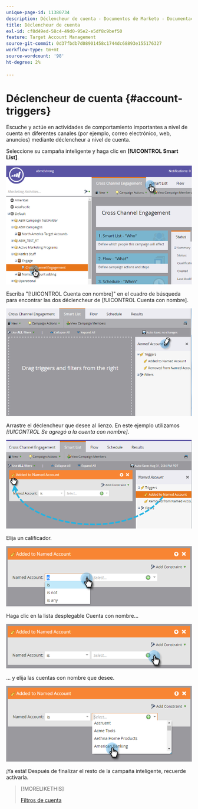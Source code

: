 ```yaml
---
unique-page-id: 11380734
description: Déclencheur de cuenta - Documentos de Marketo - Documentación del producto
title: Déclencheur de cuenta
exl-id: cf8d49ed-58c4-49d0-95e2-e5df8c9bef50
feature: Target Account Management
source-git-commit: 0d37fbdb7d08901458c1744dc68893e155176327
workflow-type: tm+mt
source-wordcount: '98'
ht-degree: 2%

---
```


# Déclencheur de cuenta {#account-triggers}

Escuche y actúe en actividades de comportamiento importantes a nivel de cuenta en diferentes canales (por ejemplo, correo electrónico, web, anuncios) mediante déclencheur a nivel de cuenta.

Seleccione su campaña inteligente y haga clic en **[!UICONTROL Smart List]**.

![](assets/one-1.png)

Escriba &quot;[!UICONTROL Cuenta con nombre]&quot; en el cuadro de búsqueda para encontrar las dos déclencheur de [!UICONTROL Cuenta con nombre].

![](assets/two-1.png)

Arrastre el déclencheur que desee al lienzo. En este ejemplo utilizamos _[!UICONTROL Se agregó a la cuenta con nombre]_.

![](assets/three-1.png)

Elija un calificador.

![](assets/four-1.png)

Haga clic en la lista desplegable Cuenta con nombre...

![](assets/five-1.png)

... y elija las cuentas con nombre que desee.

![](assets/six-1.png)

¡Ya está! Después de finalizar el resto de la campaña inteligente, recuerde activarla.

>[!MORELIKETHIS]
>
>[Filtros de cuenta](/help/marketo/product-docs/target-account-management/engage/account-filters.md)
